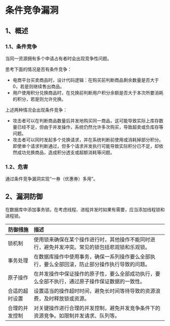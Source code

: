 # 条件竞争漏洞

## 1、概述

### 1.1、条件竞争

当同一资源拥有多个申请占有者时会出现竞争性问题。

思考下面的情况是否有条件竞争：

- 电商平台买卖商品时，设计代码逻辑：在购买前判断商品剩余数量是否大于0，若是则继续售出商品。
- 用户使用积分兑换商品时，在兑换前判断用户积分余额是否大于本次所要消耗的积分，若是则允许兑换。

上述两种情况会出现条件竞争：

- 攻击者可以在判断商品数量后并发地购买同一商品，这可能导致实际上库存数量已经不足，但由于并发操作，系统仍然允许多次购买，导致超卖或负库存等问题。
- 攻击者可以同时发起多个兑换请求，并在系统判断前使用或消耗掉部分积分。即使单个请求判断通过，但多个请求并发执行可能导致实际积分已不足，却依然成功兑换商品，造成积分透支或超额消耗等问题。

### 1.2、危害

通过条件竞争漏洞实现“一券（优惠券）多用”。

## 2、漏洞防御

在数据库中添加事务锁。在考虑线程、进程并发时如果有需要，应当添加线程锁和进程锁。

| 防御措施       | 描述                                                         |
| -------------- | :----------------------------------------------------------- |
| 锁机制         | 使用锁来确保在某个操作进行时，其他操作不能同时进行，避免并发冲突。常见的锁包括悲观锁和乐观锁。 |
| 事务处理       | 在数据库操作中使用事务，确保一系列操作要么全部执行，要么全部回滚，防止部分操作执行导致的问题。 |
| 原子操作       | 在并发操作中保证操作的原子性，要么全部成功执行，要么全部不执行，通过原子操作保证数据的一致性。 |
| 合适的超时设置 | 设置适当的操作超时时间，避免长时间等待导致的资源浪费，及时释放锁或资源。 |
| 合理的并发控制 | 对关键操作进行合理的并发控制，避免并发竞争条件下的资源竞争。如限制并发请求、队列等。 |

